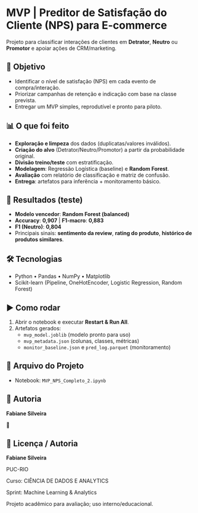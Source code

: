 # MVP | Preditor de Satisfação do Cliente (NPS) para E-commerce

Projeto para classificar interações de clientes em **Detrator**, **Neutro** ou **Promotor** e apoiar ações de CRM/marketing.

## 🎯 Objetivo
- Identificar o nível de satisfação (NPS) em cada evento de compra/interação.
- Priorizar campanhas de retenção e indicação com base na classe prevista.
- Entregar um MVP simples, reprodutível e pronto para piloto.

## 📊 O que foi feito
- **Exploração e limpeza** dos dados (duplicatas/valores inválidos).
- **Criação do alvo** (Detrator/Neutro/Promotor) a partir da probabilidade original.
- **Divisão treino/teste** com estratificação.
- **Modelagem**: Regressão Logística (baseline) e **Random Forest**.
- **Avaliação** com relatório de classificação e matriz de confusão.
- **Entrega**: artefatos para inferência + monitoramento básico.

## 🏁 Resultados (teste)
- **Modelo vencedor**: **Random Forest (balanced)**
- **Accuracy**: **0,907** | **F1-macro**: **0,883**
- **F1 (Neutro)**: **0,804**
- Principais sinais: **sentimento da review**, **rating do produto**, **histórico de produtos similares**.

## 🛠️ Tecnologias
- Python • Pandas • NumPy • Matplotlib
- Scikit-learn (Pipeline, OneHotEncoder, Logistic Regression, Random Forest)

## ▶️ Como rodar
1. Abrir o notebook e executar **Restart & Run All**.
2. Artefatos gerados:
   - `mvp_model.joblib` (modelo pronto para uso)
   - `mvp_metadata.json` (colunas, classes, métricas)
   - `monitor_baseline.json` e `pred_log.parquet` (monitoramento)

## 📁 Arquivo do Projeto
- Notebook: `MVP_NPS_Completo_2.ipynb`

## 👤 Autoria
**Fabiane Silveira**


🔗 

## 👤 Licença / Autoria

**Fabiane Silveira**  

PUC-RIO  

Curso: CIÊNCIA DE DADOS E ANALYTICS

Sprint: Machine Learning & Analytics

Projeto acadêmico para avaliação; uso interno/educacional.

